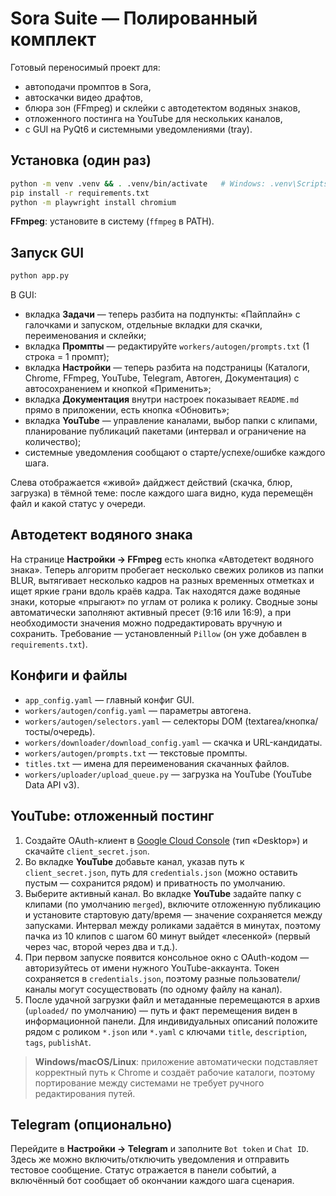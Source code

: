 # Sora Suite — Полированный комплект

Готовый переносимый проект для:
- автоподачи промптов в Sora,
- автоскачки видео драфтов,
- блюра зон (FFmpeg) и склейки с автодетектом водяных знаков,
- отложенного постинга на YouTube для нескольких каналов,
- с GUI на PyQt6 и системными уведомлениями (tray).

## Установка (один раз)

```bash
python -m venv .venv && . .venv/bin/activate   # Windows: .venv\Scripts\activate
pip install -r requirements.txt
python -m playwright install chromium
```

**FFmpeg**: установите в систему (`ffmpeg` в PATH).

## Запуск GUI

```bash
python app.py
```

В GUI:
- вкладка **Задачи** — теперь разбита на подпункты: «Пайплайн» с галочками и запуском, отдельные вкладки для скачки, переименования и склейки;
- вкладка **Промпты** — редактируйте `workers/autogen/prompts.txt` (1 строка = 1 промпт);
- вкладка **Настройки** — теперь разбита на подстраницы (Каталоги, Chrome, FFmpeg, YouTube, Telegram, Автоген, Документация) с автосохранением и кнопкой «Применить»;
- вкладка **Документация** внутри настроек показывает `README.md` прямо в приложении, есть кнопка «Обновить»;
- вкладка **YouTube** — управление каналами, выбор папки с клипами, планирование публикаций пакетами (интервал и ограничение на количество);
- системные уведомления сообщают о старте/успехе/ошибке каждого шага.

Слева отображается «живой» дайджест действий (скачка, блюр, загрузка) в тёмной теме: после каждого шага видно, куда перемещён файл и какой статус у очереди.

## Автодетект водяного знака

На странице **Настройки → FFmpeg** есть кнопка «Автодетект водяного знака». Теперь алгоритм пробегает несколько свежих роликов из папки BLUR, вытягивает несколько кадров на разных временных отметках и ищет яркие грани вдоль краёв кадра. Так находятcя даже водяные знаки, которые «прыгают» по углам от ролика к ролику. Сводные зоны автоматически заполняют активный пресет (9:16 или 16:9), а при необходимости значения можно подредактировать вручную и сохранить. Требование — установленный `Pillow` (он уже добавлен в `requirements.txt`).

## Конфиги и файлы

- `app_config.yaml` — главный конфиг GUI.
- `workers/autogen/config.yaml` — параметры автогена.
- `workers/autogen/selectors.yaml` — селекторы DOM (textarea/кнопка/тосты/очередь).
- `workers/downloader/download_config.yaml` — скачка и URL-кандидаты.
- `workers/autogen/prompts.txt` — текстовые промпты.
- `titles.txt` — имена для переименования скачанных файлов.
- `workers/uploader/upload_queue.py` — загрузка на YouTube (YouTube Data API v3).

## YouTube: отложенный постинг

1. Создайте OAuth-клиент в [Google Cloud Console](https://console.cloud.google.com/) (тип «Desktop») и скачайте `client_secret.json`.
2. Во вкладке **YouTube** добавьте канал, указав путь к `client_secret.json`, путь для `credentials.json` (можно оставить пустым — сохранится рядом) и приватность по умолчанию.
3. Выберите активный канал. Во вкладке **YouTube** задайте папку с клипами (по умолчанию `merged`), включите отложенную публикацию и установите стартовую дату/время — значение сохраняется между запусками. Интервал между роликами задаётся в минутах, поэтому пачка из 10 клипов с шагом 60 минут выйдет «лесенкой» (первый через час, второй через два и т.д.).
4. При первом запуске появится консольное окно с OAuth-кодом — авторизуйтесь от имени нужного YouTube-аккаунта. Токен сохраняется в `credentials.json`, поэтому разные пользователи/каналы могут сосуществовать (по одному файлу на канал).
5. После удачной загрузки файл и метаданные перемещаются в архив (`uploaded/` по умолчанию) — путь и факт перемещения виден в информационной панели. Для индивидуальных описаний положите рядом с роликом `*.json` или `*.yaml` с ключами `title`, `description`, `tags`, `publishAt`.

> **Windows/macOS/Linux**: приложение автоматически подставляет корректный путь к Chrome и создаёт рабочие каталоги, поэтому портирование между системами не требует ручного редактирования путей.

## Telegram (опционально)
Перейдите в **Настройки → Telegram** и заполните `Bot token` и `Chat ID`. Здесь же можно включить/отключить уведомления и отправить тестовое сообщение. Статус отражается в панели событий, а включённый бот сообщает об окончании каждого шага сценария.

